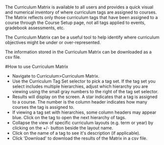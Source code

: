 The Curriculum Matrix is available to all users and provides a quick visual and numerical inventory of where curriculum tags are assigned to courses.  The Matrix reflects only those curriculum tags that have been assigned to a course through the Course Setup page, not all tags applied to events, gradebook assessments, etc.

The Curriculum Matrix can be a useful tool to help identify where curriculum objectives might be under or over-represented.

The information stored in the Curriculum Matrix can be downloaded as a csv file.

#How to use Curriculum Matrix  
* Navigate to Curriculum>Curriculum Matrix.
* Use the Curriculum Tag Set selector to pick a tag set.  If the tag set you select includes multiple hierarchies, adjust which hierarchy you are viewing using the small gray numbers to the right of the tag set selector.
* Results will display on the screen.  A star indicates that a tag is assigned to a course.  The number is the column header indicates how many courses the tag is assigned to.
* If viewing a tag set with hierarchies, some column headers may appear blue.  Click on the tag to open the next hierarchy of tags.
* Collapse the view of specific curriculum layouts (e.g. term or year) by clicking on the +/- button beside the layout name.
* Click on the name of a tag to see it's description (if applicable).
* Click 'Download' to download the results of the Matrix in a csv file.
